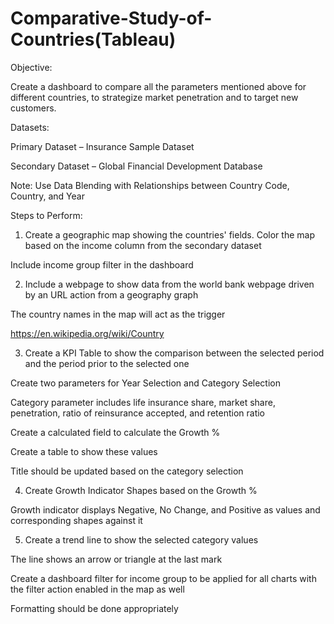 # Comparative-Study-of-Countries(Tableau)

Objective: 

Create a dashboard to compare all the parameters mentioned above for different countries, to strategize market penetration and to target new customers.

Datasets:

Primary Dataset – Insurance Sample Dataset

Secondary Dataset – Global Financial Development Database

Note: Use Data Blending with Relationships between Country Code, Country, and Year

Steps to Perform: 

1. Create a geographic map showing the countries' fields. Color the map based on the income column from the secondary dataset

Include income group filter in the dashboard

2. Include a webpage to show data from the world bank webpage driven by an URL action from a geography graph

The country names in the map will act as the trigger

https://en.wikipedia.org/wiki/Country

 

3. Create a KPI Table to show the comparison between the selected period and the period prior to the selected one

Create two parameters for Year Selection and Category Selection

Category parameter includes life insurance share, market share, penetration, ratio of reinsurance accepted, and retention ratio

Create a calculated field to calculate the Growth %

Create a table to show these values

Title should be updated based on the category selection

 

4. Create Growth Indicator Shapes based on the Growth %

Growth indicator displays Negative, No Change, and Positive as values and corresponding shapes against it

 

5. Create a trend line to show the selected category values

The line shows an arrow or triangle at the last mark

 

Create a dashboard filter for income group to be applied for all charts with the filter action enabled in the map as well

 

Formatting should be done appropriately

